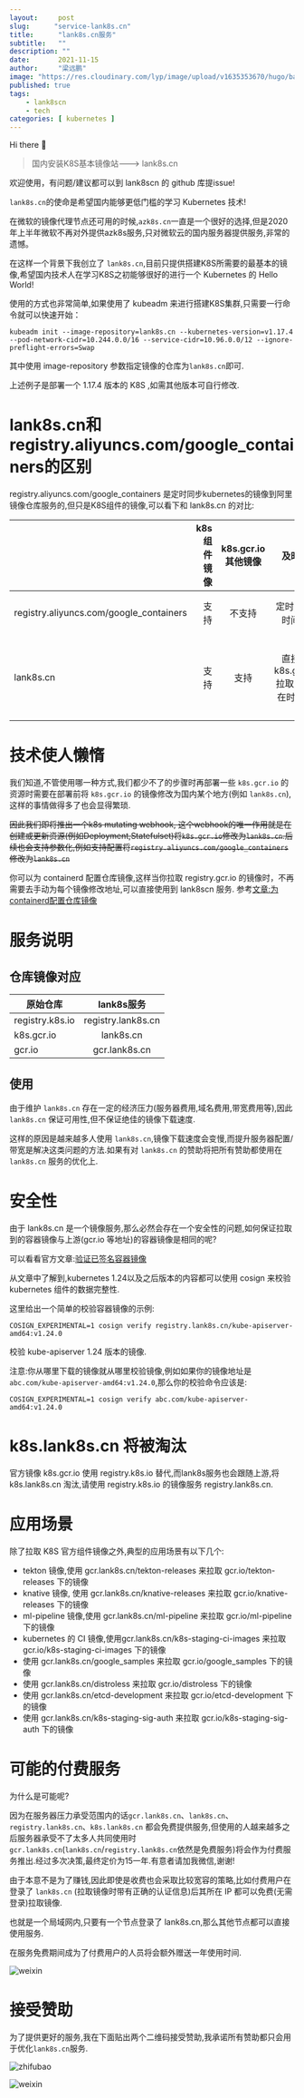 ```yaml
---
layout:     post 
slug:      "service-lank8s.cn"
title:      "lank8s.cn服务"
subtitle:   ""
description: ""
date:       2021-11-15
author:     "梁远鹏"
image: "https://res.cloudinary.com/lyp/image/upload/v1635353670/hugo/banner/pexels-helena-lopes-2253275.jpg"
published: true
tags:
    - lank8scn 
    - tech
categories: [ kubernetes ]
---
```



Hi there 👋
> 国内安装K8S基本镜像站---> lank8s.cn

欢迎使用，有问题/建议都可以到 lank8scn 的 github 库提issue!

`lank8s.cn`的使命是希望国内能够更低门槛的学习 Kubernetes 技术!

在微软的镜像代理节点还可用的时候,`azk8s.cn`一直是一个很好的选择,但是2020年上半年微软不再对外提供azk8s服务,只对微软云的国内服务器提供服务,非常的遗憾。

在这样一个背景下我创立了 `lank8s.cn`,目前只提供搭建K8S所需要的最基本的镜像,希望国内技术人在学习K8S之初能够很好的进行一个 Kubernetes 的 Hello World!

使用的方式也非常简单,如果使用了 kubeadm 来进行搭建K8S集群,只需要一行命令就可以快速开始：

```shell
kubeadm init --image-repository=lank8s.cn --kubernetes-version=v1.17.4 --pod-network-cidr=10.244.0.0/16 --service-cidr=10.96.0.0/12 --ignore-preflight-errors=Swap 
```  

其中使用 image-repository 参数指定镜像的仓库为`lank8s.cn`即可.

上述例子是部署一个 1.17.4 版本的 K8S ,如需其他版本可自行修改.   

# lank8s.cn和registry.aliyuncs.com/google_containers的区别  

registry.aliyuncs.com/google_containers 是定时同步kubernetes的镜像到阿里镜像仓库服务的,但只是K8S组件的镜像,可以看下和 lank8s.cn 的对比:  


   |         | k8s组件镜像    |  k8s.gcr.io其他镜像  |  及时性  |  容易记  |  
   | --------   | --:   | :--: |  :--: |  :--: |  
   | registry.aliyuncs.com/google_containers       | 支持      |   不支持    | 定时,存在时间差    |  容易记    |  
   | lank8s.cn        | 支持      |   支持    |  直接从k8s.gcr.io拉取,不存在时间差    |   容易记,短域名   |  
   
# 技术使人懒惰   

我们知道,不管使用哪一种方式,我们都少不了的步骤时再部署一些 `k8s.gcr.io` 的资源时需要在部署前将 `k8s.gcr.io` 的镜像修改为国内某个地方(例如 `lank8s.cn`),这样的事情做得多了也会显得繁琐.  

~~因此我们即将推出一个k8s mutating webhook, 这个webhook的唯一作用就是在创建或更新资源(例如Deployment,Statefulset)将`k8s.gcr.io`修改为`lank8s.cn`.后续也会支持参数化,例如支持配置将`registry.aliyuncs.com/google_containers`修改为`lank8s.cn`~~  

你可以为 containerd 配置仓库镜像,这样当你拉取 registry.gcr.io 的镜像时，不再需要去手动为每个镜像修改地址,可以直接使用到 lank8scn 服务. 参考[文章:为containerd配置仓库镜像](https://liangyuanpeng.com/post/cncf-containerd/registry-mirrors-for-containerd/)

# 服务说明  

## 仓库镜像对应

| 原始仓库    |  lank8s服务 |  
| --------   | :--: |  
|  registry.k8s.io      |   registry.lank8s.cn    |  
|  k8s.gcr.io      |   lank8s.cn   |  
|  gcr.io     |   gcr.lank8s.cn   |  


## 使用

由于维护 `lank8s.cn` 存在一定的经济压力(服务器费用,域名费用,带宽费用等),因此 `lank8s.cn` 保证可用性,但不保证绝佳的镜像下载速度.   

这样的原因是越来越多人使用 `lank8s.cn`,镜像下载速度会变慢,而提升服务器配置/带宽是解决这类问题的方法.如果有对 `lank8s.cn` 的赞助将把所有赞助都使用在 `lank8s.cn` 服务的优化上.

# 安全性

由于 lank8s.cn 是一个镜像服务,那么必然会存在一个安全性的问题,如何保证拉取到的容器镜像与上游(gcr.io 等地址)的容器镜像是相同的呢? 

可以看看官方文章:[验证已签名容器镜像](https://kubernetes.io/zh-cn/docs/tasks/administer-cluster/verify-signed-artifacts/)  

从文章中了解到,kubernetes 1.24以及之后版本的内容都可以使用 cosign 来校验 kubernetes 组件的数据完整性.

这里给出一个简单的校验容器镜像的示例:

```shell
COSIGN_EXPERIMENTAL=1 cosign verify registry.lank8s.cn/kube-apiserver-amd64:v1.24.0
```

校验 kube-apiserver 1.24 版本的镜像.

注意:你从哪里下载的镜像就从哪里校验镜像,例如如果你的镜像地址是 `abc.com/kube-apiserver-amd64:v1.24.0`,那么你的校验命令应该是:

```shell
COSIGN_EXPERIMENTAL=1 cosign verify abc.com/kube-apiserver-amd64:v1.24.0
```

# k8s.lank8s.cn 将被淘汰

官方镜像 k8s.gcr.io 使用 registry.k8s.io 替代,而lank8s服务也会跟随上游,将 k8s.lank8s.cn 淘汰,请使用 registry.k8s.io 的镜像服务 registry.lank8s.cn.

# 应用场景

除了拉取 K8S 官方组件镜像之外,典型的应用场景有以下几个:
- tekton 镜像,使用 gcr.lank8s.cn/tekton-releases 来拉取 gcr.io/tekton-releases 下的镜像
- knative 镜像, 使用 gcr.lank8s.cn/knative-releases 来拉取 gcr.io/knative-releases 下的镜像
- ml-pipeline 镜像,使用 gcr.lank8s.cn/ml-pipeline 来拉取 gcr.io/ml-pipeline 下的镜像
- kubernetes 的 CI 镜像,使用gcr.lank8s.cn/k8s-staging-ci-images 来拉取 gcr.io/k8s-staging-ci-images 下的镜像
- 使用 gcr.lank8s.cn/google_samples 来拉取 gcr.io/google_samples 下的镜像
- 使用 gcr.lank8s.cn/distroless 来拉取 gcr.io/distroless 下的镜像
- 使用 gcr.lank8s.cn/etcd-development 来拉取 gcr.io/etcd-development 下的镜像
- 使用 gcr.lank8s.cn/k8s-staging-sig-auth 来拉取 gcr.io/k8s-staging-sig-auth 下的镜像
# 可能的付费服务  

为什么是可能呢?  

因为在服务器压力承受范围内的话`gcr.lank8s.cn`、`lank8s.cn`、`registry.lank8s.cn`、`k8s.lank8s.cn` 都会免费提供服务,但使用的人越来越多之后服务器承受不了太多人共同使用时`gcr.lank8s.cn`(`lank8s.cn`/`registry.lank8s.cn`依然是免费服务)将会作为付费服务推出.经过多次决策,最终定价为15一年.有意者请加我微信,谢谢!  

由于本意不是为了赚钱,因此即使是收费也会采取比较宽容的策略,比如付费用户在登录了 `lank8s.cn` (拉取镜像时带有正确的认证信息)后其所在 IP 都可以免费(无需登录)拉取镜像.

也就是一个局域网内,只要有一个节点登录了 lank8s.cn,那么其他节点都可以直接使用服务.

在服务免费期间成为了付费用户的人员将会额外赠送一年使用时间.

![weixin](https://res.cloudinary.com/lyp/image/upload/v1614786289/weixin.jpg)

# 接受赞助

为了提供更好的服务,我在下面贴出两个二维码接受赞助,我承诺所有赞助都只会用于优化`lank8s.cn`服务.  

![zhifubao](https://res.cloudinary.com/lyp/image/upload/v1616142335/pay/zhifubao.png)  

![weixin](https://res.cloudinary.com/lyp/image/upload/v1616142330/pay/weixin.png)
